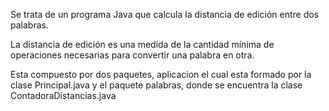 Se trata de un programa Java que calcula la distancia de edición entre dos palabras. 

La distancia de edición es una medida de la cantidad mínima de operaciones necesarias para convertir una palabra en otra.

Esta compuesto por dos paquetes, aplicacion el cual esta formado por la clase Principal.java y el paquete palabras, donde se encuentra la clase ContadoraDistancias.java
